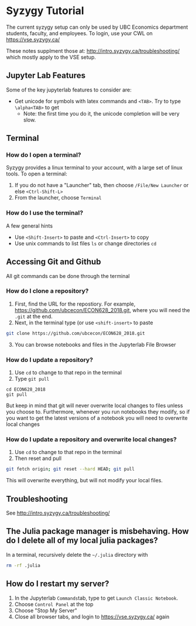 # Syzygy Tutorial

The current syzygy setup can only be used by UBC Economics department students, faculty, and employees.  To login, use your CWL on https://vse.syzygy.ca/ 

These notes supplment those at: http://intro.syzygy.ca/troubleshooting/ which mostly apply to the VSE setup.

## Jupyter Lab Features
Some of the key jupyterlab features to consider are:
- Get unicode for symbols with latex commands and `<TAB>`.  Try to type `\alpha<TAB>` to get 
  - Note: the first time you do it, the unicode completion will be very slow.

## Terminal

### How do I open a terminal?
Syzygy provides a linux terminal to your account, with a large set of linux tools.  To open a terminal:
1. If you do not have a "Launcher" tab, then choose `/File/New Launcher` or else `<Ctrl-Shift-L>`
2. From the launcher, choose `Terminal`

### How do I use the terminal?
A few general hints
- Use `<Shift-Insert>` to paste and `<Ctrl-Insert>` to copy
- Use unix commands to list files `ls` or change directories `cd`

## Accessing Git and Github
All git commands can be done through the terminal

### How do I clone a repository?
1. First, find the URL for the repostiory.  For example, https://github.com/ubcecon/ECON628_2018.git, where you will need the `.git` at the end.
2. Next, in the terminal type (or use `<shift-insert>` to paste
```bash
git clone https://github.com/ubcecon/ECON628_2018.git
```
3. You can browse notebooks and files in the Jupyterlab File Browser

### How do I update a repository?
1. Use `cd` to change to that repo in the terminal
2. Type `git pull`
```
cd ECON628_2018
git pull
```
But keep in mind that git will never overwrite local changes to files unless you choose to.  Furthermore, whenever you run notebooks they modify, so if you want to get the latest versions of a notebook you will need to overwrite local changes

### How do I update a repository and overwrite local changes?
1. Use `cd` to change to that repo in the terminal
2. Then reset and pull
```bash
git fetch origin; git reset --hard HEAD; git pull
```
This will overwrite everything, but will not modify your local files.

## Troubleshooting
See http://intro.syzygy.ca/troubleshooting/

## The Julia package manager is misbehaving.  How do I delete all of my local julia packages?
In a terminal, recursively delete the `~/.julia` directory with
```bash
rm -rf .julia
```

## How do I restart my server?
1. In the Jupyterlab  `Commands`tab, type to get `Launch Classic Notebook`.
2. Choose `Control Panel` at the top
3. Choose "Stop My Server" 
4. Close all browser tabs, and login to https://vse.syzygy.ca/ again
